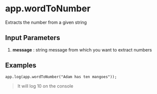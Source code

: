 # app.wordToNumber

Extracts the number from a given string

## Input Parameters
1. **message** : string message from which you want to extract numbers



## Examples

```
app.log(app.wordToNumber("Adam has ten mangoes"));
```

> It will log 10 on the console

